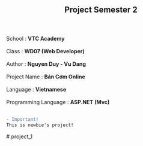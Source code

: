 <head>
  <meta charset="utf-8">
</head>

<body>
<header>
<h2 align="center">Project Semester 2</h2>
</header>

School : <b>VTC Academy</b><br><br>
Class : <b>WD07 (Web Developer)</b><br><br>
Author : <b>Nguyen Duy - Vu Dang</b><br><br>
Project Name : <b>Bán Cơm Online</b><br><br>
Language : <b>Vietnamese</b><br><br>
Programming Language : <b>ASP.NET (Mvc)</b><br><br>
```diff
- Important!
This is newbie's project!
```

</body>
#   p r o j e c t _ 1  
 